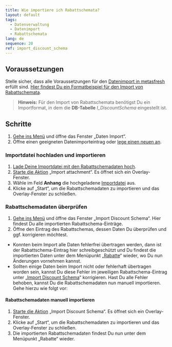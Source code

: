 ```yaml
---
title: Wie importiere ich Rabattschemata?
layout: default
tags:
  - Datenverwaltung
  - Datenimport
  - Rabattschemata
lang: de
sequence: 20
ref: import_discount_schema
---
```


## Voraussetzungen
Stelle sicher, dass alle Voraussetzungen für den [Datenimport in metasfresh](Datenimport_in_metasfresh) erfüllt sind. [Hier findest Du ein Formatbeispiel für den Import von Rabattschemata](Importformat_Beispiel_Rabattschema).
 >**Hinweis:** Für den Import von Rabattschemata benötigst Du ein Importformat, in dem die **DB-Tabelle** *I_DiscountSchema* eingestellt ist.

## Schritte
1. [Gehe ins Menü](Menu) und öffne das Fenster „Daten Import“.
1. Öffne einen geeigneten Datenimporteintrag oder [lege einen neuen an](Datenimporteintrag_anlegen).

### Importdatei hochladen und importieren
1. [Lade Deine Importdatei mit den Rabattschemadaten hoch](Dateihandling).
1. [Starte die Aktion](AktionStarten) „Import attachment“. Es öffnet sich ein Overlay-Fenster.
1. Wähle im Feld **Anhang** die hochgeladene [Importdatei](Importdatei_nuetzliche_Hinweise) aus.
1. Klicke auf „Start“, um die Rabattschemadaten zu importieren und das Overlay-Fenster zu schließen.

### Rabattschemadaten überprüfen
1. [Gehe ins Menü](Menu) und öffne das Fenster „Import Discount Schema“. Hier findest Du alle importierten Rabattschema-Einträge.
1. Öffne den Eintrag des Rabattschemas, dessen Daten Du überprüfen und ggf. korrigieren möchtest.
 - Konnten beim Import alle Daten fehlerfrei übertragen werden, dann ist der Rabattschema-Eintrag hier schreibgeschützt und Du findest die importierten Daten unter dem Menüpunkt „[Rabatte](Menu)“ wieder, wo Du nun Änderungen vornehmen kannst.
 - Sollten einige Daten beim Import nicht oder fehlerhaft übertragen worden sein, kannst Du diese Fehler im jeweiligen Rabattschema-Eintrag unter „[Import Discount Schema](Menu)“ korrigieren. Hast Du alle Fehler behoben, kannst Du die Rabattschemadaten nun manuell importieren. Gehe hierzu wie folgt vor:

#### Rabattschemadaten manuell importieren
1. [Starte die Aktion](AktionStarten) „Import Discount Schema“. Es öffnet sich ein Overlay-Fenster.
1. Klicke auf „Start“, um die Rabattschemadaten zu importieren und das Overlay-Fenster zu schließen.
1. Die importierten Rabattschemadaten findest Du nun unter dem Menüpunkt „Rabatte“ wieder.
